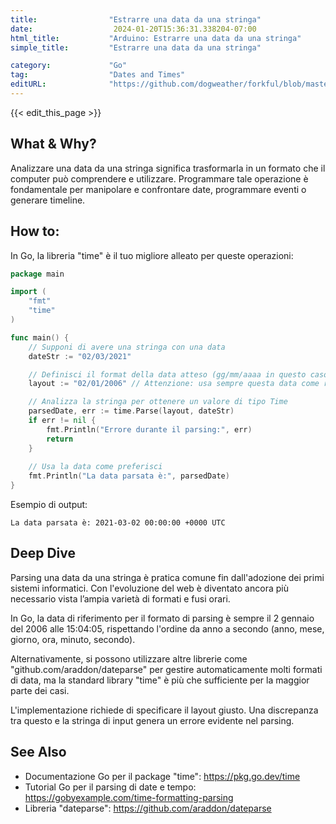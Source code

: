 ```yaml
---
title:                "Estrarre una data da una stringa"
date:                  2024-01-20T15:36:31.338204-07:00
html_title:           "Arduino: Estrarre una data da una stringa"
simple_title:         "Estrarre una data da una stringa"

category:             "Go"
tag:                  "Dates and Times"
editURL:              "https://github.com/dogweather/forkful/blob/master/content/it/go/parsing-a-date-from-a-string.md"
---
```


{{< edit_this_page >}}

## What & Why?
Analizzare una data da una stringa significa trasformarla in un formato che il computer può comprendere e utilizzare. Programmare tale operazione è fondamentale per manipolare e confrontare date, programmare eventi o generare timeline.

## How to:
In Go, la libreria "time" è il tuo migliore alleato per queste operazioni:

```Go
package main

import (
	"fmt"
	"time"
)

func main() {
	// Supponi di avere una stringa con una data
	dateStr := "02/03/2021"

	// Definisci il format della data atteso (gg/mm/aaaa in questo caso)
	layout := "02/01/2006" // Attenzione: usa sempre questa data come riferimento

	// Analizza la stringa per ottenere un valore di tipo Time
	parsedDate, err := time.Parse(layout, dateStr)
	if err != nil {
		fmt.Println("Errore durante il parsing:", err)
		return
	}
	
	// Usa la data come preferisci
	fmt.Println("La data parsata è:", parsedDate)
}

```

Esempio di output:

```
La data parsata è: 2021-03-02 00:00:00 +0000 UTC
```

## Deep Dive
Parsing una data da una stringa è pratica comune fin dall'adozione dei primi sistemi informatici. Con l'evoluzione del web è diventato ancora più necessario vista l’ampia varietà di formati e fusi orari.

In Go, la data di riferimento per il formato di parsing è sempre il 2 gennaio del 2006 alle 15:04:05, rispettando l'ordine da anno a secondo (anno, mese, giorno, ora, minuto, secondo).

Alternativamente, si possono utilizzare altre librerie come "github.com/araddon/dateparse" per gestire automaticamente molti formati di data, ma la standard library "time" è più che sufficiente per la maggior parte dei casi.

L'implementazione richiede di specificare il layout giusto. Una discrepanza tra questo e la stringa di input genera un errore evidente nel parsing.

## See Also
- Documentazione Go per il package "time": https://pkg.go.dev/time
- Tutorial Go per il parsing di date e tempo: https://gobyexample.com/time-formatting-parsing
- Libreria "dateparse": https://github.com/araddon/dateparse
